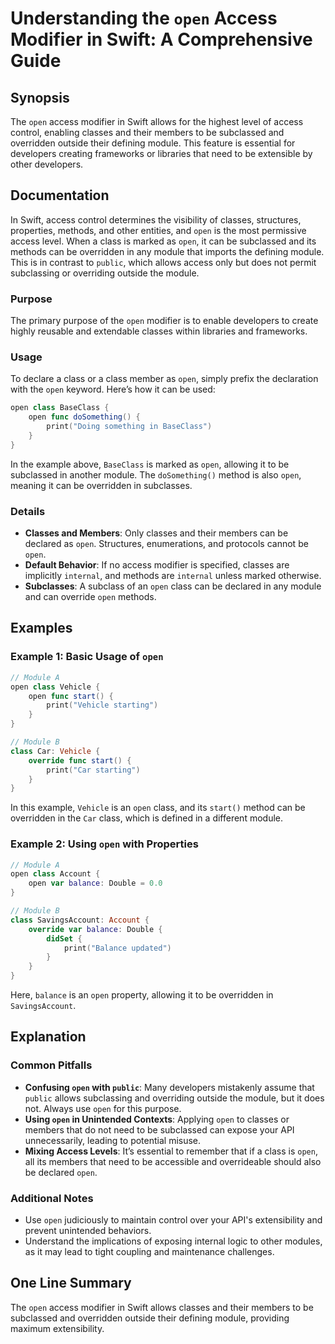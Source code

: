 <!--
Meta Description: # Understanding the `open` Access Modifier in Swift: A Comprehensive Guide ## Synopsis The `open` access modifier in Swift allows for the highest leve...
Meta Keywords: open, module, class, access, can
-->

# Understanding the `open` Access Modifier in Swift: A Comprehensive Guide

## Synopsis
The `open` access modifier in Swift allows for the highest level of access control, enabling classes and their members to be subclassed and overridden outside their defining module. This feature is essential for developers creating frameworks or libraries that need to be extensible by other developers.

## Documentation
In Swift, access control determines the visibility of classes, structures, properties, methods, and other entities, and `open` is the most permissive access level. When a class is marked as `open`, it can be subclassed and its methods can be overridden in any module that imports the defining module. This is in contrast to `public`, which allows access only but does not permit subclassing or overriding outside the module.

### Purpose
The primary purpose of the `open` modifier is to enable developers to create highly reusable and extendable classes within libraries and frameworks.

### Usage
To declare a class or a class member as `open`, simply prefix the declaration with the `open` keyword. Here’s how it can be used:

```swift
open class BaseClass {
    open func doSomething() {
        print("Doing something in BaseClass")
    }
}
```

In the example above, `BaseClass` is marked as `open`, allowing it to be subclassed in another module. The `doSomething()` method is also `open`, meaning it can be overridden in subclasses.

### Details
- **Classes and Members**: Only classes and their members can be declared as `open`. Structures, enumerations, and protocols cannot be `open`.
- **Default Behavior**: If no access modifier is specified, classes are implicitly `internal`, and methods are `internal` unless marked otherwise.
- **Subclasses**: A subclass of an `open` class can be declared in any module and can override `open` methods.

## Examples
### Example 1: Basic Usage of `open`
```swift
// Module A
open class Vehicle {
    open func start() {
        print("Vehicle starting")
    }
}

// Module B
class Car: Vehicle {
    override func start() {
        print("Car starting")
    }
}
```
In this example, `Vehicle` is an `open` class, and its `start()` method can be overridden in the `Car` class, which is defined in a different module.

### Example 2: Using `open` with Properties
```swift
// Module A
open class Account {
    open var balance: Double = 0.0
}

// Module B
class SavingsAccount: Account {
    override var balance: Double {
        didSet {
            print("Balance updated")
        }
    }
}
```
Here, `balance` is an `open` property, allowing it to be overridden in `SavingsAccount`.

## Explanation
### Common Pitfalls
- **Confusing `open` with `public`**: Many developers mistakenly assume that `public` allows subclassing and overriding outside the module, but it does not. Always use `open` for this purpose.
- **Using `open` in Unintended Contexts**: Applying `open` to classes or members that do not need to be subclassed can expose your API unnecessarily, leading to potential misuse.
- **Mixing Access Levels**: It’s essential to remember that if a class is `open`, all its members that need to be accessible and overrideable should also be declared `open`.

### Additional Notes
- Use `open` judiciously to maintain control over your API's extensibility and prevent unintended behaviors.
- Understand the implications of exposing internal logic to other modules, as it may lead to tight coupling and maintenance challenges.

## One Line Summary
The `open` access modifier in Swift allows classes and their members to be subclassed and overridden outside their defining module, providing maximum extensibility.